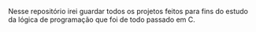 Nesse repositório irei guardar todos os projetos feitos para fins do estudo da lógica de programação que foi de todo passado em C.
